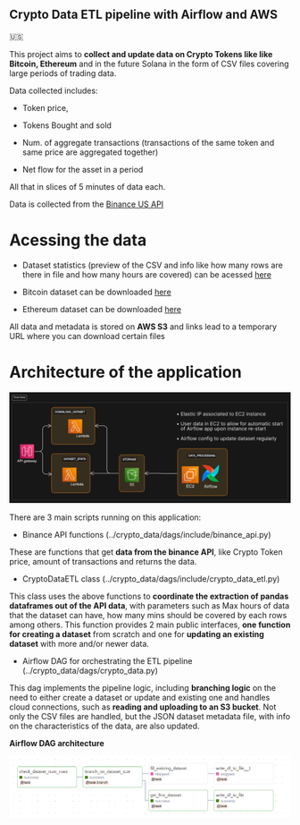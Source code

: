## Crypto Data ETL pipeline with Airflow and AWS 

:us:

This project aims to **collect and update data on Crypto Tokens like like Bitcoin, Ethereum** and in the future Solana in the form of CSV files covering large periods of trading data.

Data collected includes: 

* Token price,

* Tokens Bought and sold

* Num. of aggregate transactions (transactions of the same token and same price are aggregated together)

* Net flow for the asset in a period

All that in slices of 5 minutes of data each.


Data is collected from the [Binance US API](https://docs.binance.us/#introduction)


# Acessing the data 

* Dataset statistics (preview of the CSV and info like how many rows are there in file and how many hours are covered) can be acessed [here](https://jr6cd1g42j.execute-api.us-east-2.amazonaws.com/stage1/dashboard)

* Bitcoin dataset can be downloaded [here](https://czmejpeff7.execute-api.us-east-2.amazonaws.com/geturl?token=btc)

* Ethereum dataset can be downloaded [here](https://czmejpeff7.execute-api.us-east-2.amazonaws.com/geturl?token=eth)

All data and metadata is stored on **AWS S3** and links lead to a temporary URL where you can download certain files


# Architecture of the application 

![](architecture_diagram.png)


There are 3 main scripts running on this application:

* Binance API functions (../crypto_data/dags/include/binance_api.py)

These are functions that get **data from the binance API**, like Crypto Token price, amount of transactions and returns the data.

* CryptoDataETL class (../crypto_data/dags/include/crypto_data_etl.py)

This class uses the above functions to **coordinate the extraction of pandas dataframes out of the API data**, with parameters such as Max hours of data that the dataset can have, how many mins should be covered by each rows among others. This function provides 2 main public interfaces, **one function for creating a dataset** from scratch and one for **updating an existing dataset** with more and/or newer data.

* Airflow DAG for orchestrating the ETL pipeline (../crypto_data/dags/crypto_data.py)

This dag implements the pipeline logic, including **branching logic** on the need to either create a dataset or update and existing one and handles cloud connections, such as **reading and uploading to an S3 bucket**.
Not only the CSV files are handled, but the JSON dataset metadata file, with info on the characteristics of the data, are also updated.

**Airflow DAG architecture**

![](airflow_dag.png)

